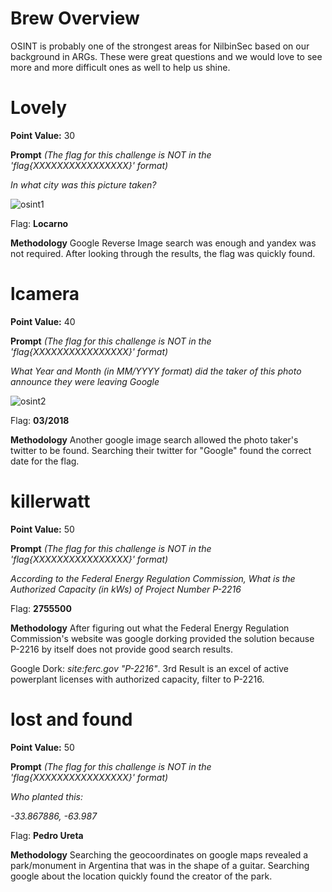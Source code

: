 # Brew Overview
OSINT is probably one of the strongest areas for NilbinSec based on our background in ARGs. These were great questions and we would love to see more and more difficult ones as well to help us shine.

# Lovely
**Point Value:** 30

**Prompt**
_(The flag for this challenge is NOT in the 'flag{XXXXXXXXXXXXXXXX}' format)_

_In what city was this picture taken?_

![osint1](https://user-images.githubusercontent.com/85370905/166160229-69c37ffb-7806-4a2b-a294-ef948240f2ed.jpg)


Flag: **Locarno**

**Methodology**
Google Reverse Image search was enough and yandex was not required. After looking through the results, the flag was quickly found.
# lcamera
**Point Value:** 40

**Prompt**
_(The flag for this challenge is NOT in the 'flag{XXXXXXXXXXXXXXXX}' format)_

_What Year and Month (in MM/YYYY format) did the taker of this photo announce they were leaving Google_

![osint2](https://user-images.githubusercontent.com/85370905/166160237-36daf118-af1f-4a80-ab73-39f502d119fd.png)

Flag: **03/2018**

**Methodology**
Another google image search allowed the photo taker's twitter to be found. Searching their twitter for "Google" found the correct date for the flag.

# killerwatt
**Point Value:** 50

**Prompt**
_(The flag for this challenge is NOT in the 'flag{XXXXXXXXXXXXXXXX}' format)_

_According to the Federal Energy Regulation Commission, What is the Authorized Capacity (in kWs) of Project Number P-2216_

Flag: **2755500**

**Methodology**
After figuring out what the Federal Energy Regulation Commission's website was google dorking provided the solution because P-2216 by itself does not provide good search results.

Google Dork: _site:ferc.gov "P-2216"_. 3rd Result is an excel of active powerplant licenses with authorized capacity, filter to P-2216.

# lost and found
**Point Value:** 50

**Prompt**
_(The flag for this challenge is NOT in the 'flag{XXXXXXXXXXXXXXXX}' format)_

_Who planted this:_

_-33.867886, -63.987_

Flag: **Pedro Ureta**

**Methodology**
Searching the geocoordinates on google maps revealed a park/monument in Argentina that was in the shape of a guitar. Searching google about the location quickly found the creator of the park.

